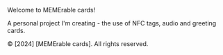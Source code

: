 Welcome to MEMErable cards!

A personal project I'm creating - the use of NFC tags, audio and greeting cards. 

© [2024] [MEMErable cards]. All rights reserved.
